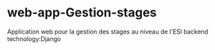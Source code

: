 # web-app-Gestion-stages
Application web pour la gestion des stages au niveau de l'ESI
backend technology:Django
